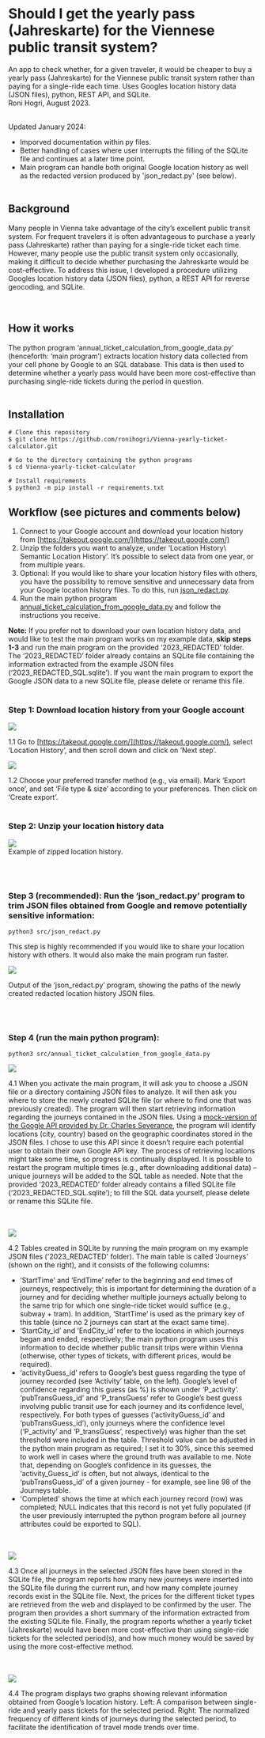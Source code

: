 # Should I get the yearly pass (Jahreskarte) for the Viennese public transit system? 
An app to check whether, for a given traveler, it would be cheaper to buy a yearly pass (Jahreskarte) for the Viennese public transit system rather than paying for a single-ride each time. Uses Googles location history data (JSON files), python, REST API, and SQLite.  
Roni Hogri, August 2023. 
<br><br>

Updated January 2024:
- Imporved documentation within py files.
- Better handling of cases where user interrupts the filling of the SQLite file and continues at a later time point.
- Main program can handle both original Google location history as well as the redacted version produced by 'json_redact.py' (see below).
<br><br>

## Background
Many people in Vienna take advantage of the city’s excellent public transit system. For frequent travelers it is often advantageous to purchase a yearly pass (Jahreskarte) rather than paying for a single-ride ticket each time. However, many people use the public transit system only occasionally, making it difficult to decide whether purchasing the Jahreskarte would be cost-effective. To address this issue, I developed a procedure utilizing Googles location history data (JSON files), python, a REST API for reverse geocoding, and SQLite.   
<br><br>

## How it works
The python program ‘annual_ticket_calculation_from_google_data.py’ (henceforth: ‘main program’) extracts location history data collected from your cell phone by Google to an SQL database. This data is then used to determine whether a yearly pass would have been more cost-effective than purchasing single-ride tickets during the period in question.
<br><br>   

## Installation

```console
# Clone this repository
$ git clone https://github.com/ronihogri/Vienna-yearly-ticket-calculator.git

# Go to the directory containing the python programs
$ cd Vienna-yearly-ticket-calculator

# Install requirements
$ python3 -m pip install -r requirements.txt
```

## Workflow (see pictures and comments below)
1.	Connect to your Google account and download your location history from [https://takeout.google.com/](https://takeout.google.com/)
2.	Unzip the folders you want to analyze, under ‘Location History\ Semantic Location History’. It’s possible to select data from one year, or from multiple years. 
3.	Optional: If you would like to share your location history files with others, you have the possibility to remove sensitive and unnecessary data from your Google location history files. To do this, run [json_redact.py](https://github.com/ronihogri/Vienna-yearly-ticket-calculator/blob/main/src/json_redact.py). 
4.	Run the main python program [annual_ticket_calculation_from_google_data.py](https://github.com/ronihogri/Vienna-yearly-ticket-calculator/blob/main/src/annual_ticket_calculation_from_google_data.py) and follow the instructions you receive.
    
**Note:** If you prefer not to download your own location history data, and would like to test the main program works on my example data, **skip steps 1-3** and run the main program on the provided ‘2023_REDACTED’ folder. The ‘2023_REDACTED’ folder already contains an SQLite file containing the information extracted from the example JSON files (‘2023_REDACTED_SQL.sqlite’). If you want the main program to export the Google JSON data to a new SQLite file, please delete or rename this file.
<br><br>

### Step 1: Download location history from your Google account

  ![](https://github.com/ronihogri/Vienna-yearly-ticket-calculator/blob/main/images/download%20location%20history.png) 
  
  1.1 Go to [https://takeout.google.com/](https://takeout.google.com/), select ‘Location History’, and then scroll down and click on ‘Next step’. 
    

  ![](https://github.com/ronihogri/Vienna-yearly-ticket-calculator/blob/main/images/download%20location%20history2.png) 
  
  1.2 Choose your preferred transfer method (e.g., via email). Mark ‘Export once’, and set ‘File type & size’ according to your preferences. Then click on ‘Create export’.
<br><br>

### Step 2: Unzip your location history data

  ![](https://github.com/ronihogri/Vienna-yearly-ticket-calculator/blob/main/images/unzip.png)  
  Example of zipped location history.

<br><br>

### Step 3 (recommended): Run the ‘json_redact.py’ program to trim JSON files obtained from Google and remove potentially sensitive information:

```console
python3 src/json_redact.py
```  


This step is highly recommended if you would like to share your location history with others. It would also make the main program run faster.
  
  ![](https://github.com/ronihogri/Vienna-yearly-ticket-calculator/blob/main/images/json_redact.png) 
  
  Output of the ‘json_redact.py’ program, showing the paths of the newly created redacted location history JSON files.

<br><br>

### Step 4 (run the main python program):

```console
python3 src/annual_ticket_calculation_from_google_data.py
```  

  
  ![](https://github.com/ronihogri/Vienna-yearly-ticket-calculator/blob/main/images/cmd_retrieving.png) 

  4.1 When you activate the main program, it will ask you to choose a JSON file or a directory containing JSON files to analyze. It will then ask you where to store the newly created SQLite file (or where to find one that was previously created). The program will then start retrieving information regarding the journeys contained in the JSON files. Using a [mock-version of the Google API provided by Dr. Charles Severance](http://py4e-data.dr-chuck.net/json?), the program will identify locations (city, country) based on the geographic coordinates stored in the JSON files. I chose to use this API since it doesn’t require each potential user to obtain their own Google API key. The process of retrieving locations might take some time, so progress is continually displayed. It is possible to restart the program multiple times (e.g., after downloading additional data) – unique journeys will be added to the SQL table as needed. Note that the provided ‘2023_REDACTED’ folder already contains a filled SQLite file (‘2023_REDACTED_SQL.sqlite’); to fill the SQL data yourself, please delete or rename this SQLite file.

<br><br>
  ![](https://github.com/ronihogri/Vienna-yearly-ticket-calculator/blob/main/images/sql_tables.png) 

  4.2 Tables created in SQLite by running the main program on my example JSON files ('2023_REDACTED' folder). The main table is called ‘Journeys’ (shown on the right), and it consists of the following columns: 
- ‘StartTime’ and ‘EndTime’ refer to the beginning and end times of journeys, respectively; this is important for determining the duration of a journey and for deciding whether multiple journeys actually belong to the same trip for which one single-ride ticket would suffice (e.g., subway + tram). In addition, ‘StartTime’ is used as the primary key of this table (since no 2 journeys can start at the exact same time).
- ‘StartCity_id’ and ‘EndCity_id’ refer to the locations in which journeys began and ended, respectively; the main python program uses this information to decide whether public transit trips were within Vienna (otherwise, other types of tickets, with different prices, would be required).
- ‘activityGuess_id’ refers to Google’s best guess regarding the type of journey recorded (see ‘Activity’ table, on the left). Google’s level of confidence regarding this guess (as %) is shown under ‘P_activity’. ‘pubTransGuess_id’ and ‘P_transGuess’ refer to Google’s best guess involving public transit use for each journey and its confidence level, respectively. For both types of guesses (‘activityGuess_id’ and ‘pubTransGuess_id’), only journeys where the confidence level (‘P_activity’ and ‘P_transGuess’, respectively) was higher than the set threshold were included in the table. Threshold value can be adjusted in the python main program as required; I set it to 30%, since this seemed to work well in cases where the ground truth was available to me. Note that, depending on Google’s confidence in its guesses, the ‘activity_Guess_id’ is often, but not always, identical to the ‘pubTransGuess_id’ of a given journey - for example, see line 98 of the Journeys table. 
- 'Completed' shows the time at which each journey record (row) was completed; NULL indicates that this record is not yet fully populated (if the user previously interrupted the python program before all journey attributes could be exported to SQL). 

<br><br>
  ![](https://github.com/ronihogri/Vienna-yearly-ticket-calculator/blob/main/images/cmd_summary.png) 
  
  4.3 Once all journeys in the selected JSON files have been stored in the SQLite file, the program reports how many new journeys were inserted into the SQLite file during the current run, and how many complete journey records exist in the SQLite file. Next, the prices for the different ticket types are retrieved from the web and displayed to be confirmed by the user. The program then provides a short summary of the information extracted from the existing SQLite file. Finally, the program reports whether a yearly ticket (Jahreskarte) would have been more cost-effective than using single-ride tickets for the selected period(s), and how much money would be saved by using the more cost-effective method. 

<br><br>
  ![](https://github.com/ronihogri/Vienna-yearly-ticket-calculator/blob/main/images/plots.png) 
  
  4.4 The program displays two graphs showing relevant information obtained from Google’s location history. Left: A comparison between single-ride and yearly pass tickets for the selected period. Right: The normalized frequency of different kinds of journeys during the selected period, to facilitate the identification of travel mode trends over time. 
